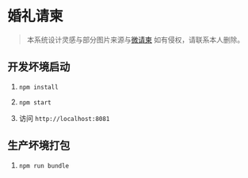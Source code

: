 # 婚礼请柬

> 本系统设计灵感与部分图片来源与[微请柬](http://www.wqingjian.com/)
> 如有侵权，请联系本人删除。

## 开发坏境启动

1. `npm install`

2. `npm start`

3. 访问 `http://localhost:8081`

## 生产坏境打包

1. `npm run bundle`